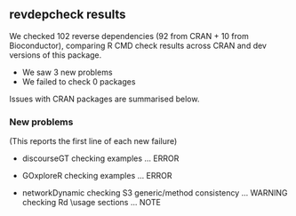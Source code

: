 ## revdepcheck results

We checked 102 reverse dependencies (92 from CRAN + 10 from Bioconductor), comparing R CMD check results across CRAN and dev versions of this package.

 * We saw 3 new problems
 * We failed to check 0 packages

Issues with CRAN packages are summarised below.

### New problems
(This reports the first line of each new failure)

* discourseGT
  checking examples ... ERROR

* GOxploreR
  checking examples ... ERROR

* networkDynamic
  checking S3 generic/method consistency ... WARNING
  checking Rd \usage sections ... NOTE

